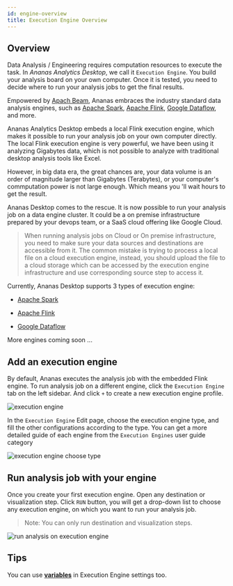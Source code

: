 ```yaml
---
id: engine-overview
title: Execution Engine Overview
---
```


## Overview 

Data Analysis / Engineering requires computation resources to execute the task. In *Ananas Analytics Desktop*, we call it `Execution Engine`. You build your analysis board on your own computer. Once it is tested, you need to decide where to run your analysis jobs to get the final results. 

Empowered by [Apach Beam](https://beam.apache.org/), Ananas embraces the industry standard data analysis engines, such as [Apache Spark](https://spark.apache.org/), [Apache Flink](https://flink.apache.org/), [Google Dataflow](https://cloud.google.com/dataflow/), and more.

Ananas Analytics Desktop embeds a local Flink execution engine, which makes it possible to run your analysis job on your own computer directly. The local Flink execution engine is very powerful, we have been using it analyzing Gigabytes data, which is not possible to analyze with traditional desktop analysis tools like Excel.

However, in big data era, the great chances are, your data volume is an order of magnitude larger than Gigabytes (Terabytes), or your computer's commputation power is not large enough. Which means you 'll wait hours to get the result. 

Ananas Desktop comes to the rescue. It is now possible to run your analysis job on a data engine cluster. It could be a on premise infrastructure prepared by your devops team, or a SaaS cloud offering like Google Cloud. 

> When running analysis jobs on Cloud or On premise infrastructure, you need to make sure your data sources and destinations are accessible from it. The common mistake is trying to process a local file on a cloud execution engine, instead, you should upload the file to a cloud storage which can be accessed by the execution engine infrastructure and use corresponding source step to access it.

Currently, Ananas Desktop supports 3 types of execution engine:

- [Apache Spark](engine-spark)

- [Apache Flink](engine-flink)

- [Google Dataflow](engine-dataflow)

More engines coming soon ...

## Add an execution engine

By default, Ananas executes the analysis job with the embedded Flink engine. To run analysis job on a different engine, click the `Execution Engine` tab on the left sidebar. And click `+` to create a new execution engine profile.

![execution engine](assets/execution_engine_tab.png) 

In the `Execution Engine` Edit page, choose the execution engine type, and fill the other configurations according to the type. You can get a more detailed guide of each engine from the `Execution Engines` user guide category

![execution engine choose type](assets/engine_choose_type.png)

## Run analysis job with your engine

Once you create your first execution engine. Open any destination or visualization step. Click `RUN` button, you will get a drop-down list to choose any execution engine, on which you want to run your analysis job.

> Note: You can only run destination and visualization steps.

![run analysis on execution engine](assets/engine_run.png)

## Tips

You can use [**variables**](variable-overview) in Execution Engine settings too.

